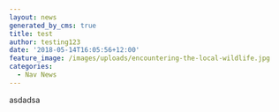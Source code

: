 ```yaml
---
layout: news
generated_by_cms: true
title: test
author: testing123
date: '2018-05-14T16:05:56+12:00'
feature_image: /images/uploads/encountering-the-local-wildlife.jpg
categories:
  - Nav News
---
```

asdadsa
